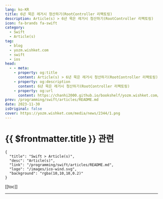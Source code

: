 ```yaml
---
lang: ko-KR
title: 6년 묵은 레거시 청산하기(RootController 리팩토링)
description: Article(s) > 6년 묵은 레거시 청산하기(RootController 리팩토링)
icon: fa-brands fa-swift
category: 
  - Swift
  - Article(s)
tag: 
  - blog
  - yozm.wishket.com
  - swift
  - ios
head:
  - - meta:
    - property: og:title
      content: Article(s) > 6년 묵은 레거시 청산하기(RootController 리팩토링)
    - property: og:description
      content: 6년 묵은 레거시 청산하기(RootController 리팩토링)
    - property: og:url
      content: https://chanhi2000.github.io/bookshelf/yozm.wishket.com/2344.html
prev: /programming/swift/articles/README.md
date: 2023-11-30
isOriginal: false
cover: https://yozm.wishket.com/media/news/2344/1.png
---
```


# {{ $frontmatter.title }} 관련

```component VPCard
{
  "title": "Swift > Article(s)",
  "desc": "Article(s)",
  "link": "/programming/swift/articles/README.md",
  "logo": "/images/ico-wind.svg",
  "background": "rgba(10,10,10,0.2)"
}
```

[[toc]]

---

<SiteInfo
  name="6년 묵은 레거시 청산하기(RootController 리팩토링) | 요즘IT"
  desc="안녕하세요? 29CM iOS 엔지니어 박형석입니다. 팀의 성장과 서비스의 변화는 소프트웨어의 변경을 동반하고 때때로 레거시를 양산합니다. 손놓고 있었던 레거시는 어느새 여기저기 뿌리를 내리고 처음에 얕았던 녀석은 시간이 지날수록 깊고 단단해 집니다. 이번 글에서는 크고 난해한 레거시를 다루었던 팀의 사례를 소개하려고 합니다. 29CM iOS 팀에 있었던 레거시와 그 문제, 해소 과정 등을 공유드리며 안정적인 서비스를 만들어 가려는 팀의 노력에 대해 공유드리고자 합니다."
  url="https://yozm.wishket.com/magazine/detail/2344/"
  logo="https://yozm.wishket.com/static/renewal/img/global/gnb_yozmit.svg"
  preview="https://yozm.wishket.com/media/news/2344/1.png"/>

<!-- TODO: 작성 -->

